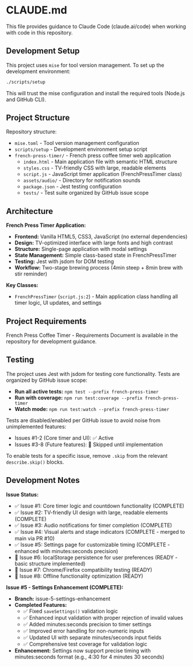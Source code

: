 # CLAUDE.md

This file provides guidance to Claude Code (claude.ai/code) when working with code in this repository.

## Development Setup

This project uses `mise` for tool version management. To set up the development environment:

```bash
./scripts/setup
```

This will trust the mise configuration and install the required tools (Node.js and GitHub CLI).

## Project Structure

Repository structure:
- `mise.toml` - Tool version management configuration
- `scripts/setup` - Development environment setup script
- `french-press-timer/` - French press coffee timer web application
  - `index.html` - Main application file with semantic HTML structure
  - `styles.css` - TV-friendly CSS with large, readable elements
  - `script.js` - JavaScript timer application (FrenchPressTimer class)
  - `assets/audio/` - Directory for notification sounds
  - `package.json` - Jest testing configuration
  - `tests/` - Test suite organized by GitHub issue scope

## Architecture

**French Press Timer Application:**
- **Frontend:** Vanilla HTML5, CSS3, JavaScript (no external dependencies)
- **Design:** TV-optimized interface with large fonts and high contrast
- **Structure:** Single-page application with modal settings
- **State Management:** Simple class-based state in FrenchPressTimer
- **Testing:** Jest with jsdom for DOM testing
- **Workflow:** Two-stage brewing process (4min steep + 8min brew with stir reminder)

**Key Classes:**
- `FrenchPressTimer` (`script.js:2`) - Main application class handling all timer logic, UI updates, and settings

## Project Requirements

French Press Coffee Timer - Requirements Document is available in the repository for development guidance.

## Testing

The project uses Jest with jsdom for testing core functionality. Tests are organized by GitHub issue scope:

- **Run all active tests:** `npm test --prefix french-press-timer`
- **Run with coverage:** `npm run test:coverage --prefix french-press-timer`
- **Watch mode:** `npm run test:watch --prefix french-press-timer`

Tests are disabled/enabled per GitHub issue to avoid noise from unimplemented features:
- Issues #1-2 (Core timer and UI): ✅ Active
- Issues #3-8 (Future features): 🚫 Skipped until implementation

To enable tests for a specific issue, remove `.skip` from the relevant `describe.skip()` blocks.

## Development Notes

**Issue Status:**
- ✅ Issue #1: Core timer logic and countdown functionality (COMPLETE)
- ✅ Issue #2: TV-friendly UI design with large, readable elements (COMPLETE)
- ✅ Issue #3: Audio notifications for timer completion (COMPLETE)
- ✅ Issue #4: Visual alerts and stage indicators (COMPLETE - merged to main via PR #10)
- ✅ Issue #5: Settings page for customizable timing (COMPLETE - enhanced with minutes:seconds precision)
- 🔄 Issue #6: localStorage persistence for user preferences (READY - basic structure implemented)
- 🔄 Issue #7: Chrome/Firefox compatibility testing (READY)
- 🔄 Issue #8: Offline functionality optimization (READY)

**Issue #5 - Settings Enhancement (COMPLETE):**
- **Branch:** issue-5-settings-enhancement  
- **Completed Features:**
  - ✅ Fixed `saveSettings()` validation logic
  - ✅ Enhanced input validation with proper rejection of invalid values
  - ✅ Added minutes:seconds precision to timer settings
  - ✅ Improved error handling for non-numeric inputs
  - ✅ Updated UI with separate minutes/seconds input fields
  - ✅ Comprehensive test coverage for validation logic
- **Enhancement:** Settings now support precise timing with minutes:seconds format (e.g., 4:30 for 4 minutes 30 seconds)

